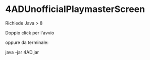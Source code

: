 # 4ADUnofficialPlaymasterScreen

Richiede Java > 8

Doppio click per l'avvio

oppure da terminale:

java -jar 4AD.jar
